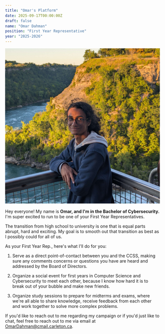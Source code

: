 ```yaml
---
title: "Omar's Platform"
date: 2025-09-17T00:00:00Z
draft: false
name: "Omar Dahman"
position: "First Year Representative"
year: "2025-2026"
---
```


![Omar](/images/first_year_reps/2025/omar.jpg)

Hey everyone!
My name is **Omar, and I'm in the Bachelor of Cybersecurity.** I'm super excited to run to be one of your First Year Representatives.

The transition from high school to university is one that is equal parts abrupt, hard and exciting. My goal is to smooth out that transition as best as I possibly could for all of us.

As your First Year Rep., here's what I'll do for you:

1. Serve as a direct point-of-contact between you and the CCSS, making sure any comments concerns or questions you have are heard and addressed by the Board of Directors.

2. Organize a social event for first years in Computer Science and Cybersecurity to meet each other, because I know how hard it is to break out of your bubble and make new friends.

3. Organize study sessions to prepare for midterms and exams, where we're all able to share knowledge, receive feedback from each other and work together to solve more complex problems.

If you'd like to reach out to me regarding my campaign or if you'd just like to chat, feel free to reach out to me via email at [OmarDahman@cmail.carleton.ca](mailto:OmarDahman@cmail.carleton.ca).